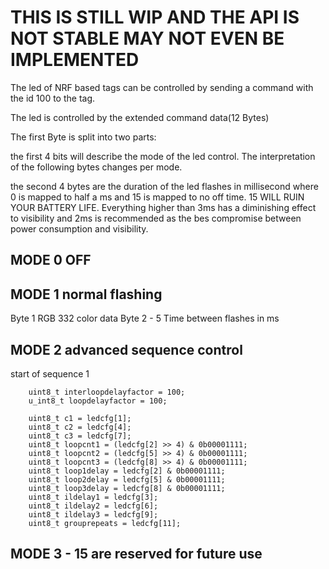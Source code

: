 # THIS IS STILL WIP AND THE API IS NOT STABLE MAY NOT EVEN BE IMPLEMENTED

The led of NRF based tags can be controlled by sending a command with the id 100 to the tag.

The led is controlled by the extended command data(12 Bytes)

The first Byte is split into two parts:

the first 4 bits will describe the mode of the led control. The interpretation of the following bytes changes per mode.

the second 4 bytes are the duration of the led flashes in millisecond where 0 is mapped to half a ms and 15 is mapped to no off time. 15 WILL RUIN YOUR BATTERY LIFE. Everything higher than 3ms has a diminishing effect to visibility and 2ms is recommended as the bes compromise between power consumption and visibility.

## MODE 0 OFF

## MODE 1 normal flashing
Byte 1 RGB 332 color data
Byte 2 - 5 Time between flashes in ms 

## MODE 2 advanced sequence control 

start of sequence 1

        uint8_t interloopdelayfactor = 100;
        u_int8_t loopdelayfactor = 100;
        
        uint8_t c1 = ledcfg[1];
        uint8_t c2 = ledcfg[4];
        uint8_t c3 = ledcfg[7];
        uint8_t loopcnt1 = (ledcfg[2] >> 4) & 0b00001111;
        uint8_t loopcnt2 = (ledcfg[5] >> 4) & 0b00001111;
        uint8_t loopcnt3 = (ledcfg[8] >> 4) & 0b00001111;
        uint8_t loop1delay = ledcfg[2] & 0b00001111;
        uint8_t loop2delay = ledcfg[5] & 0b00001111;
        uint8_t loop3delay = ledcfg[8] & 0b00001111;
        uint8_t ildelay1 = ledcfg[3];
        uint8_t ildelay2 = ledcfg[6];
        uint8_t ildelay3 = ledcfg[9];
        uint8_t grouprepeats = ledcfg[11];

## MODE 3 - 15 are reserved for future use
